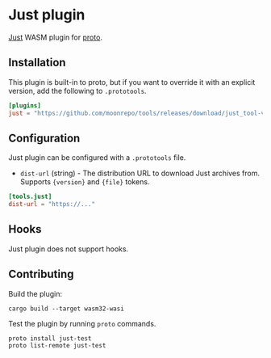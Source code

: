 # Just plugin

[Just](https://just.systems/) WASM plugin for [proto](https://github.com/moonrepo/proto).

## Installation

This plugin is built-in to proto, but if you want to override it with an explicit version, add the following to `.prototools`.

```toml
[plugins]
just = "https://github.com/moonrepo/tools/releases/download/just_tool-vX.Y.Z/just_tool.wasm"
```

## Configuration

Just plugin can be configured with a `.prototools` file.

- `dist-url` (string) - The distribution URL to download Just archives from. Supports `{version}` and `{file}` tokens.

```toml
[tools.just]
dist-url = "https://..."
```

## Hooks

Just plugin does not support hooks.

## Contributing

Build the plugin:

```shell
cargo build --target wasm32-wasi
```

Test the plugin by running `proto` commands.

```shell
proto install just-test
proto list-remote just-test
```
